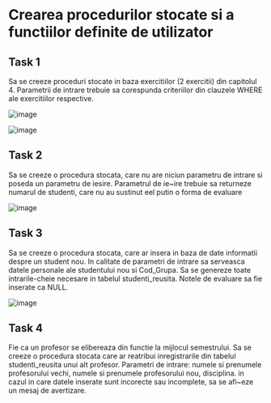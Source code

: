 # Crearea procedurilor stocate si a functiilor definite de utilizator

## Task 1
Sa se creeze proceduri stocate in baza exercitiilor (2 exercitii) din capitolul 4. 
Parametrii de intrare trebuie sa corespunda criteriilor din clauzele WHERE ale exercitiilor respective.

![image](https://user-images.githubusercontent.com/43296954/49364573-4a5b9c80-f6ed-11e8-910f-05e8908afdbf.png)

![image](https://user-images.githubusercontent.com/43296954/49364655-7b3bd180-f6ed-11e8-8f98-8fc7d8b7a0e7.png)

## Task 2 
Sa se creeze o procedura stocata, care nu are niciun parametru de intrare si poseda un parametru de iesire. 
Parametrul de ie~ire trebuie sa returneze numarul de studenti, care nu au sustinut eel putin o forma de evaluare 

![image](https://user-images.githubusercontent.com/43296954/49364862-e9809400-f6ed-11e8-81db-3104dc82d580.png)

## Task 3
Sa se creeze o procedura stocata, care ar insera in baza de date informatii despre un student nou. In calitate de 
parametri de intrare sa serveasca datele personale ale studentului nou si Cod_Grupa. Sa se genereze toate intrarile-cheie 
necesare in tabelul studenti_reusita. Notele de evaluare sa fie inserate ca NULL.

![image](https://user-images.githubusercontent.com/43296954/49365342-30bb5480-f6ef-11e8-9ce7-696d8a6bd16a.png)

## Task 4
Fie ca un profesor se elibereaza din functie la mijlocul semestrului. Sa se creeze o procedura stocata care ar 
reatribui inregistrarile din tabelul studenti_reusita unui alt profesor. Parametri de intrare: numele si prenumele 
profesorului vechi, numele si prenumele profesorului nou, disciplina. in cazul in care datele inserate sunt incorecte 
sau incomplete, sa se afi~eze un mesaj de avertizare.
